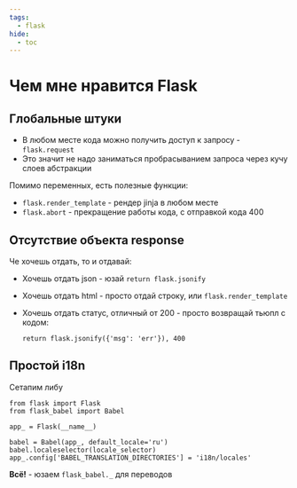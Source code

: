 ```yaml
---
tags:
  - flask
hide:
  - toc
---
```


# Чем мне нравится Flask

## Глобальные штуки

- В любом месте кода можно получить доступ к запросу - `flask.request`
- Это значит не надо заниматься пробрасыванием запроса через кучу слоев абстракции

Помимо переменных, есть полезные функции:

- `flask.render_template` - рендер jinja в любом месте
- `flask.abort` - прекращение работы кода, с отправкой кода 400

## Отсутствие объекта response

Че хочешь отдать, то и отдавай:

- Хочешь отдать json - юзай `return flask.jsonify`
- Хочешь отдать html - просто отдай строку, или `flask.render_template`
- Хочешь отдать статус, отличный от 200 - просто возвращай тьюпл с кодом:

  `return flask.jsonify({'msg': 'err'}), 400`

## Простой i18n

Сетапим либу

```
from flask import Flask
from flask_babel import Babel

app_ = Flask(__name__)

babel = Babel(app_, default_locale='ru')
babel.localeselector(locale_selector)
app_.config['BABEL_TRANSLATION_DIRECTORIES'] = 'i18n/locales'
```

**Всё!** - юзаем `flask_babel._` для переводов 